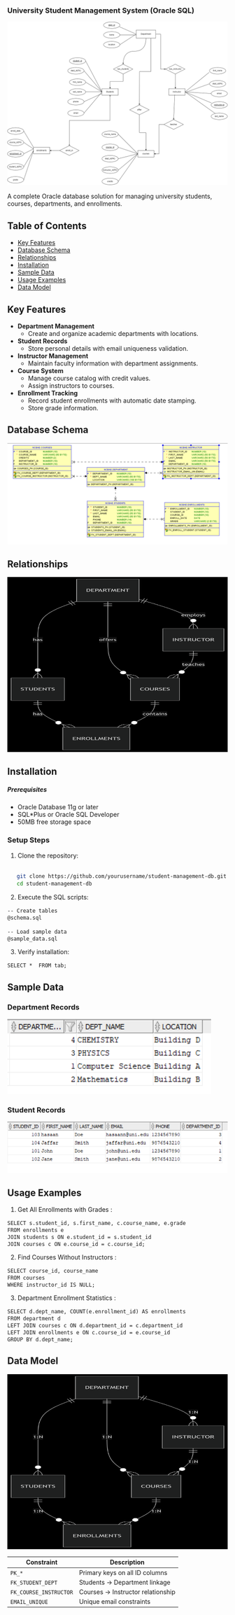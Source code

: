 
###  University Student Management System (Oracle SQL)

![Database ER Diagram](student_ERD.png)

A complete Oracle database solution for managing university students, courses, departments, and enrollments.

##  Table of Contents
- [Key Features](#-key-features)
- [Database Schema](#-database-schema)  
- [Relationships](#-relationships)
- [Installation](#-installation)  
- [Sample Data](#-sample-data)
- [Usage Examples](#-usage-examples)
- [Data Model](#-data-model)


##  Key Features

- **Department Management**  
  - Create and organize academic departments with locations.
- **Student Records**  
  - Store personal details with email uniqueness validation.
- **Instructor Management**  
  - Maintain faculty information with department assignments.
- **Course System**  
  - Manage course catalog with credit values.
  - Assign instructors to courses.
- **Enrollment Tracking**  
  - Record student enrollments with automatic date stamping.
  - Store grade information.

##  Database Schema

![Database Schema Diagram](images/schema.png)

##  Relationships


<img src="images/relationship.png"  height="400px" width="550">

##  Installation

##### Prerequisites
- Oracle Database 11g or later
- SQL*Plus or Oracle SQL Developer
- 50MB free storage space

### Setup Steps
1. Clone the repository:

```bash

   git clone https://github.com/yourusername/student-management-db.git
   cd student-management-db

 ```

2. Execute the SQL scripts:

```
-- Create tables
@schema.sql

-- Load sample data
@sample_data.sql

```
3. Verify installation:

```
SELECT *  FROM tab;

```

## Sample Data

### Department Records

![Database Dept Recordes](images/dept.png)


### Student Records

![Database std Recordes](images/std.png)


## Usage Examples

1. Get All Enrollments with Grades :

```
SELECT s.student_id, s.first_name, c.course_name, e.grade
FROM enrollments e
JOIN students s ON e.student_id = s.student_id
JOIN courses c ON e.course_id = c.course_id;

```

2. Find Courses Without Instructors :

```
SELECT course_id, course_name 
FROM courses
WHERE instructor_id IS NULL;
```
3. Department Enrollment Statistics :

```
SELECT d.dept_name, COUNT(e.enrollment_id) AS enrollments
FROM department d
LEFT JOIN courses c ON d.department_id = c.department_id
LEFT JOIN enrollments e ON c.course_id = e.course_id
GROUP BY d.dept_name;
```

## Data Model


<img src="images/data.png" height="400px" width="550">


| Constraint            | Description                          |
|-----------------------|--------------------------------------|
| `PK_*`                | Primary keys on all ID columns       |
| `FK_STUDENT_DEPT`     | Students → Department linkage        |
| `FK_COURSE_INSTRUCTOR`| Courses → Instructor relationship    |
| `EMAIL_UNIQUE`        | Unique email constraints             |
